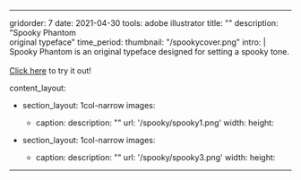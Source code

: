 ---

gridorder: 7
date: 2021-04-30
tools: adobe illustrator
title: ""
description: "Spooky Phantom<br>original typeface"
time_period:
thumbnail: "/spookycover.png"
intro: |
 Spooky Phantom is an original typeface designed for setting a spooky tone.
 <br>
 <br>
 <a href="/images/spooky/SpookyPhantom.zip" download>Click here</a> to try it out!

content_layout:
  - section_layout: 1col-narrow
    images:
      - caption:
        description: ""
        url: '/spooky/spooky1.png'
        width:
        height:
        
  - section_layout: 1col-narrow
    images:
      - caption:
        description: ""
        url: '/spooky/spooky3.png'
        width:
        height:

---